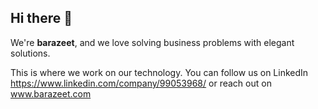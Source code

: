 ## Hi there 👋

We're **barazeet**, and we love solving business problems with elegant solutions.

This is where we work on our technology. You can follow us on LinkedIn https://www.linkedin.com/company/99053968/ or reach out on www.barazeet.com
